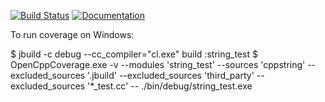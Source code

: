 [![Build Status](https://travis-ci.org/jeshuam/cppstring.svg?branch=master)](https://travis-ci.org/jeshuam/cppstring)
[![Documentation](https://codedocs.xyz/jeshuam/cppstring.svg)](https://codedocs.xyz/jeshuam/cppstring/)

To run coverage on Windows:

$ jbuild -c debug --cc_compiler="cl.exe" build :string_test
$ OpenCppCoverage.exe -v --modules 'string_test' --sources 'cppstring' --excluded_sources '.jbuild' --excluded_sources 'third_party' --excluded_sources '*_test.cc' -- ./bin/debug/string_test.exe
